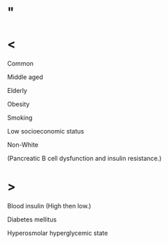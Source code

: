 # "

# <

Common

Middle aged

Elderly

Obesity

Smoking

Low socioeconomic status

Non-White

(Pancreatic B cell dysfunction and insulin resistance.)

# >

Blood insulin
(High then low.)

Diabetes mellitus

Hyperosmolar hyperglycemic state
